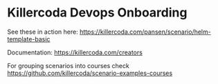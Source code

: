 # Killercoda Devops Onboarding

See these in action here: https://killercoda.com/pansen/scenario/helm-template-basic

Documentation: https://killercoda.com/creators

For grouping scenarios into courses check https://github.com/killercoda/scenario-examples-courses
